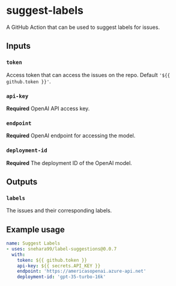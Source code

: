 # suggest-labels
A GitHub Action that can be used to suggest labels for issues.

## Inputs

### `token`

Access token that can access the issues on the repo. Default `'${{ github.token }}'`.

### `api-key`

**Required** OpenAI API access key.

### `endpoint`

**Required** OpenAI endpoint for accessing the model.

### `deployment-id`

**Required** The deployment ID of the OpenAI model.


## Outputs

### `labels`

The issues and their corresponding labels.

## Example usage

```yaml
name: Suggest Labels
- uses: snehara99/label-suggestions@0.0.7
  with:
    token: ${{ github.token }}
    api-key: ${{ secrets.API_KEY }}
    endpoint: 'https://americasopenai.azure-api.net'
    deployment-id: 'gpt-35-turbo-16k'
```

